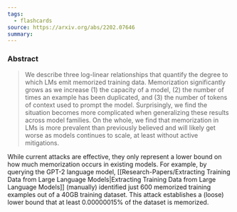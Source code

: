 ```yaml
---
tags:
  - flashcards
source: https://arxiv.org/abs/2202.07646
summary:
---
```

### Abstract
> We describe three log-linear relationships that quantify the degree to which LMs emit memorized training data. Memorization significantly grows as we increase (1) the capacity of a model, (2) the number of times an example has been duplicated, and (3) the number of tokens of context used to prompt the model. Surprisingly, we find the situation becomes more complicated when generalizing these results across model families. On the whole, we find that memorization in LMs is more prevalent than previously believed and will likely get worse as models continues to scale, at least without active mitigations.

While current attacks are effective, they only represent a lower bound on how much memorization occurs in existing models. For example, by querying the GPT-2 language model, [[Research-Papers/Extracting Training Data from Large Language Models|Extracting Training Data from Large Language Models]] (manually) identified just 600 memorized training examples out of a 40GB training dataset. This attack establishes a (loose) lower bound that at least 0.00000015% of the dataset is memorized.